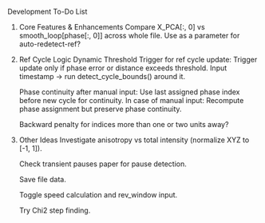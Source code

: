 Development To-Do List
1. Core Features & Enhancements
    Compare X_PCA[:, 0] vs smooth_loop[phase[:, 0]] across whole file.
        Use as a parameter for auto-redetect-ref?


2. Ref Cycle Logic
    Dynamic Threshold Trigger for ref cycle update:
        Trigger update only if phase error or distance exceeds threshold.
        Input timestamp → run detect_cycle_bounds() around it.

    Phase continuity after manual input:
        Use last assigned phase index before new cycle for continuity.
        In case of manual input:
            Recompute phase assignment but preserve phase continuity.

    Backward penalty for indices more than one or two units away?

3. Other Ideas
    Investigate anisotropy vs total intensity (normalize XYZ to [-1, 1]).

    Check transient pauses paper for pause detection.

    Save file data.

    Toggle speed calculation and rev_window input.

    Try Chi2 step finding.
